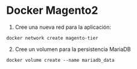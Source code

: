 # Docker Magento2

1. Cree una nueva red para la aplicación:
~~~
docker network create magento-tier
~~~
2. Cree un volumen para la persistencia MariaDB
~~~
docker volume create --name mariadb_data
~~~
